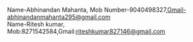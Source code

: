 Name-Abhinandan Mahanta, Mob Number-9040498327,Gmail-abhinandanmahanta295@gmail.com
<br>
Name-Ritesh kumar, Mob:8271542584,Gmail:riteshkumar827146@gmail.com
